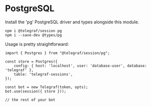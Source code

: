 # PostgreSQL

Install the 'pg' PostgreSQL driver and types alongside this module.

```shell
npm i @telegraf/session pg
npm i --save-dev @types/pg
```

Usage is pretty straightforward:

```TS
import { Postgres } from "@telegraf/session/pg";

const store = Postgres({
	config: { host: 'localhost', user: 'database-user', database: 'telegraf' },
	table: 'telegraf-sessions',
});

const bot = new Telegraf(token, opts);
bot.use(session({ store }));

// the rest of your bot
```
